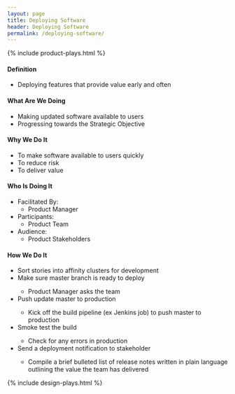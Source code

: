```yaml
---
layout: page
title: Deploying Software
header: Deploying Software
permalink: /deploying-software/
---
```

<div class="row">
    <div class="col-md-3">
        {% include product-plays.html %}
    </div>
    <div class="col-md-6">
        <h4 class="Definition" id="Definition">
            Definition
        </h4>
		<ul>
		<li>Deploying features that provide value early and often</li>
		</ul>
        <h4 class="What" id="What">
            What Are We Doing
        </h4>
	<ul>
        <li>Making updated software available to users</li>
        <li>Progressing towards the Strategic Objective</li>
	</ul>
        <h4 class="Why" id="Why">
            Why We Do It
        </h4>
            <ul>
                <li>To make software available to users quickly</li>
                <li>To reduce risk</li>
                <li>To deliver value</li>
	         </ul>
        <h4 class="Who" id="Who">
            Who Is Doing It
        </h4>
            <ul>
                <li>Facilitated By:
    	            <ul>
        	      <li>Product Manager</li>
    	            </ul>
                 </li>
                <li>Participants:
    	            <ul>
                      <li>Product Team</li>
                    </ul>    
                </li>
                <li>Audience:
    	            <ul>
                      <li>Product Stakeholders</li>
                  </ul>    
                </li>
            </ul>
        <h4 class="How" id="How">
            How We Do It
        </h4>
            <ul>
               <li>Sort stories into affinity clusters for development</li>
               <li>Make sure master branch is ready to deploy</li>
               <ul><li>Product Manager asks the team</li></ul>
               <li>Push update master to production</li>
               <ul><li>Kick off the build pipeline (ex Jenkins job) to push master to production</li></ul>
               <li>Smoke test the build</li>
               <ul><li>Check for any errors in production</li></ul>
               <li>Send a deployment notification to stakeholder</li>
               <ul><li>Compile a brief bulleted list of release notes written in plain language outlining the value the team has delivered</li></ul>
            </ul>
    </div>
    <div class="col-md-3">
        {% include design-plays.html %}
    </div>
</div>
